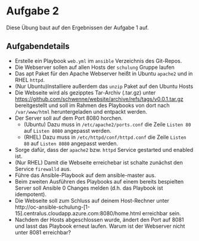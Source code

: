 # Aufgabe 2
Diese Übung baut auf den Ergebnissen der Aufgabe 1 auf.

## Aufgabendetails
* Erstelle ein Playbook `web.yml` im `ansible` Verzeichnis des Git-Repos.
* Die Webserver sollen auf allen Hosts der `schulung` Gruppe laufen
* Das apt Paket für den Apache Webserver heißt in Ubuntu `apache2` und in RHEL `httpd`.
* (Nur Ubuntu)Installiere außerdem das `unzip` Paket auf den Ubuntu Hosts
* Die Webseite wird als gezipptes Tar-Archiv (.tar.gz) unter https://github.com/schwenne/website/archive/refs/tags/v0.0.1.tar.gz bereitgestellt und soll im Rahmen des Playbooks von dort nach `/var/www/html`  heruntergeladen und entpackt werden.
* Der Server soll auf dem Port 8080 horchen.
  * (Ubuntu) Dazu muss in `/etc/apache2/ports.conf` die Zeile `Listen 80` auf `Listen 8080` angepasst werden.
  * (RHEL) Dazu muss in `/etc/httpd/conf/httpd.conf` die Zeile `Listen 80` auf `Listen 8080` angepasst werden.
* Sorge dafür, dass der `apache2` bzw. `httpd` Service gestarted und enabled ist.
* (Nur RHEL) Damit die Webseite erreichebar ist schalte zunächst den Service `firewalld` aus.
* Führe das Ansible-Playbook auf dem ansible-master aus.
* Beim zweiten Ausführen des Playbooks auf einem bereits bespielten Server soll Ansible 0 Changes melden (d.h. das Playbook ist idempotent).
* Die Webseite soll zum Schluss auf deinem Host-Rechner unter http://oc-ansible-schulung-[1-15].centralus.cloudapp.azure.com:8080/home.html erreichbar sein.
* Nachdem der Hosts abgeschlossen wurde, ändert den Port auf 8081 und lasst das Playbook erneut laufen. Warum ist der Webserver nicht unter 8081 erreichbar?
